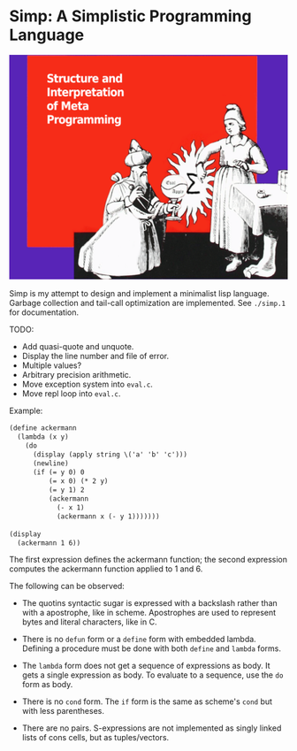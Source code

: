 # Simp: A Simplistic Programming Language

![A wizard kneeling in front of a down pointing witch](./simp.png)

Simp is my attempt to design and implement a minimalist lisp language.
Garbage collection and tail-call optimization are implemented.
See `./simp.1` for documentation.

TODO:
* Add quasi-quote and unquote.
* Display the line number and file of error.
* Multiple values?
* Arbitrary precision arithmetic.
* Move exception system into `eval.c`.
* Move repl loop into `eval.c`.

Example:

```
(define ackermann
  (lambda (x y)
    (do
      (display (apply string \('a' 'b' 'c')))
      (newline)
      (if (= y 0) 0
          (= x 0) (* 2 y)
          (= y 1) 2
          (ackermann
            (- x 1)
            (ackermann x (- y 1)))))))

(display
  (ackermann 1 6))
```

The first expression defines the ackermann function; the second
expression computes the ackermann function applied to 1 and 6.

The following can be observed:

* The quotins syntactic sugar is expressed with a backslash rather than
  with a apostrophe, like in scheme.  Apostrophes are used to represent
  bytes and literal characters, like in C.

* There is no `defun` form or a `define` form with embedded lambda.
  Defining a procedure must be done with both `define` and `lambda`
  forms.

* The `lambda` form does not get a sequence of expressions as body.  It
  gets a single expression as body.  To evaluate to a sequence, use the
  `do` form as body.

* There is no `cond` form. The `if` form is the same as scheme's `cond`
  but with less parentheses.

* There are no pairs.  S-expressions are not implemented as singly
  linked lists of cons cells, but as tuples/vectors.
